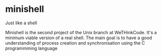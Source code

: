 # minishell
Just like a shell

Minishell is the second project of the Unix branch at WeTHinkCode. It's a minimum viable version of a real shell. The main goal is to have a good understanding of process creation and synchronisation using the C programmming language
